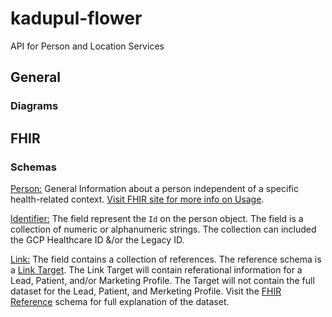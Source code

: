# kadupul-flower
API for Person and Location Services

## General
### Diagrams


## FHIR
### Schemas
[Person:](http://hl7.org/fhir/person.html#resource)  General Information about a person independent of a specific health-related context.  [Visit FHIR site for more info on Usage](http://hl7.org/fhir/person.html#scope).

[Identifier:](http://hl7.org/fhir/datatypes.html#Identifier) The field represent the `Id` on the person object.  The field is a collection of numeric or alphanumeric strings.  The collection can included the GCP Healthcare ID &/or the Legacy ID.

[Link:](http://hl7.org/fhir/person-definitions.html#Person.link) The field contains a collection of references.  The reference schema is a [Link Target](http://hl7.org/fhir/references.html#Reference).  The Link Target will contain referational information for a Lead, Patient, and/or Marketing Profile.  The Target will not contain the full dataset for the Lead, Patient, and Merketing Profile.  Visit the [FHIR Reference](http://hl7.org/fhir/references.html#Reference) schema for full explanation of the dataset.